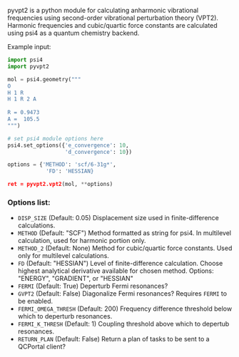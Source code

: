 pyvpt2 is a python module for calculating anharmonic vibrational frequencies using second-order vibrational perturbation theory (VPT2). Harmonic frequencies and cubic/quartic force constants are calculated using psi4 as a quantum chemistry backend.

Example input:
```python
import psi4
import pyvpt2

mol = psi4.geometry("""
O
H 1 R
H 1 R 2 A
   
R = 0.9473
A =  105.5
""")

# set psi4 module options here
psi4.set_options({'e_convergence': 10,
                  'd_convergence': 10})

options = {'METHOD': 'scf/6-31g*',
            'FD': 'HESSIAN}

ret = pyvpt2.vpt2(mol, **options)
```

### Options list:
* `DISP_SIZE` (Default: 0.05) Displacement size used in finite-difference calculations.
* `METHOD` (Default: "SCF") Method formatted as string for psi4. In multilevel calculation, used for harmonic portion only.
* `METHOD_2` (Default: None) Method for cubic/quartic force constants. Used only for multilevel calculations.
* `FD` (Default: "HESSIAN") Level of finite-difference calculation. Choose highest analytical derivative available for chosen method. Options: "ENERGY", "GRADIENT", or "HESSIAN"   
* `FERMI` (Default: True) Deperturb Fermi resonances?
* `GVPT2` (Default: False) Diagonalize Fermi resonances? Requires `FERMI` to be enabled.
* `FERMI_OMEGA_THRESH` (Default: 200) Frequency difference threshold below which to deperturb resonances.
* `FERMI_K_THRESH` (Default: 1) Coupling threshold above which to depertub resonances.
* `RETURN_PLAN` (Default: False) Return a plan of tasks to be sent to a QCPortal client?
